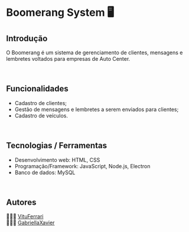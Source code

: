 # Boomerang System 🖥️

## Introdução

O Boomerang é um sistema de gerenciamento de clientes, mensagens e lembretes voltados para empresas de Auto Center.

<br>

## Funcionalidades

- Cadastro de clientes;
- Gestão de mensagens e lembretes a serem enviados para clientes;
- Cadastro de veículos.

<br>

## Tecnologias / Ferramentas
- Desenvolvimento web: HTML, CSS
- Programação/Framework: JavaScript, Node.js, Electron
- Banco de dados: MySQL

<br>

## Autores

🧑🏻‍💻 [VituFerrari](https://github.com/VituFerrari)  
👩🏻‍💻 [GabriellaXavier](https://github.com/gabriellaxavier05)